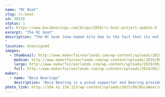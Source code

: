 ```yaml
---
name: "RC Boat"
slug: rc-boat
id: 38526
status: 1
url: https://www.bocabearings.com/blogs/2018/rc-boat-project-update-9
excerpt: "The RC boat"
description: "The RC boat (now named kilo due to the fact that its net weight is 2.2 lbs.) has been tested in different bodies of water. This boat was model after the Chris-Craft high-end boats. It's powered by a basic RC battery, a speed controller and a receiver set-up. 
"
location: Unassigned
images:
  - thumbnail: http://www.makerfaireorlando.com/wp-content/uploads/2019/09/20190925_102338.jpg
    medium: http://www.makerfaireorlando.com/wp-content/uploads/2019/09/20190925_102338.jpg
    large: http://www.makerfaireorlando.com/wp-content/uploads/2019/09/20190925_102338.jpg
    full: http://www.makerfaireorlando.com/wp-content/uploads/2019/09/20190925_102338.jpg
maker:
  - name: "Boca Bearings"
    description: "Boca Bearing is a proud supporter and bearing provider for makers all over the world. Based in South Florida, Boca Bearings provides all types of bearings for robotics, remote-controlled aircraft, 3D printers, industrial equipment- you name it! If it rotates, it probably has our bearing inside of it! "
photo_link: http://104.41.139.123/wp-content/uploads/2015/08/BocaBearings-Logo-Tagline-1024x427.jpg
---
```


